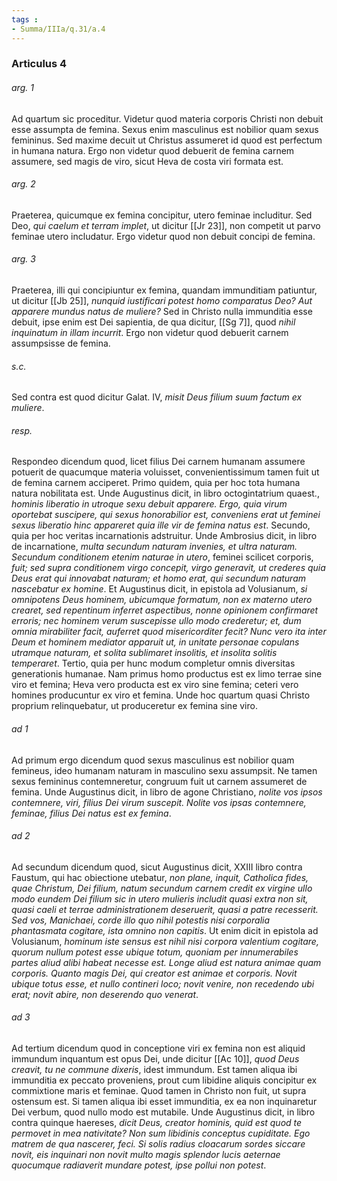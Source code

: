 ```yaml
---
tags : 
- Summa/IIIa/q.31/a.4
---
```


### Articulus 4

###### arg. 1
Ad quartum sic proceditur. Videtur quod materia corporis Christi non debuit esse assumpta de femina. Sexus enim masculinus est nobilior quam sexus femininus. Sed maxime decuit ut Christus assumeret id quod est perfectum in humana natura. Ergo non videtur quod debuerit de femina carnem assumere, sed magis de viro, sicut Heva de costa viri formata est.

###### arg. 2
Praeterea, quicumque ex femina concipitur, utero feminae includitur. Sed Deo, *qui caelum et terram implet*, ut dicitur [[Jr 23]], non competit ut parvo feminae utero includatur. Ergo videtur quod non debuit concipi de femina.

###### arg. 3
Praeterea, illi qui concipiuntur ex femina, quandam immunditiam patiuntur, ut dicitur [[Jb 25]], *nunquid iustificari potest homo comparatus Deo? Aut apparere mundus natus de muliere?* Sed in Christo nulla immunditia esse debuit, ipse enim est Dei sapientia, de qua dicitur, [[Sg 7]], quod *nihil inquinatum in illam incurrit*. Ergo non videtur quod debuerit carnem assumpsisse de femina.

###### s.c.
Sed contra est quod dicitur Galat. IV, *misit Deus filium suum factum ex muliere*.

###### resp.
Respondeo dicendum quod, licet filius Dei carnem humanam assumere potuerit de quacumque materia voluisset, convenientissimum tamen fuit ut de femina carnem acciperet. Primo quidem, quia per hoc tota humana natura nobilitata est. Unde Augustinus dicit, in libro octogintatrium quaest., *hominis liberatio in utroque sexu debuit apparere. Ergo, quia virum oportebat suscipere, qui sexus honorabilior est, conveniens erat ut feminei sexus liberatio hinc appareret quia ille vir de femina natus est*. Secundo, quia per hoc veritas incarnationis adstruitur. Unde Ambrosius dicit, in libro de incarnatione, *multa secundum naturam invenies, et ultra naturam. Secundum conditionem etenim naturae in utero*, feminei scilicet corporis, *fuit; sed supra conditionem virgo concepit, virgo generavit, ut crederes quia Deus erat qui innovabat naturam; et homo erat, qui secundum naturam nascebatur ex homine*. Et Augustinus dicit, in epistola ad Volusianum, *si omnipotens Deus hominem, ubicumque formatum, non ex materno utero crearet, sed repentinum inferret aspectibus, nonne opinionem confirmaret erroris; nec hominem verum suscepisse ullo modo crederetur; et, dum omnia mirabiliter facit, auferret quod misericorditer fecit? Nunc vero ita inter Deum et hominem mediator apparuit ut, in unitate personae copulans utramque naturam, et solita sublimaret insolitis, et insolita solitis temperaret*. Tertio, quia per hunc modum completur omnis diversitas generationis humanae. Nam primus homo productus est ex limo terrae sine viro et femina; Heva vero producta est ex viro sine femina; ceteri vero homines producuntur ex viro et femina. Unde hoc quartum quasi Christo proprium relinquebatur, ut produceretur ex femina sine viro.

###### ad 1
Ad primum ergo dicendum quod sexus masculinus est nobilior quam femineus, ideo humanam naturam in masculino sexu assumpsit. Ne tamen sexus femininus contemneretur, congruum fuit ut carnem assumeret de femina. Unde Augustinus dicit, in libro de agone Christiano, *nolite vos ipsos contemnere, viri, filius Dei virum suscepit. Nolite vos ipsas contemnere, feminae, filius Dei natus est ex femina*.

###### ad 2
Ad secundum dicendum quod, sicut Augustinus dicit, XXIII libro contra Faustum, qui hac obiectione utebatur, *non plane, inquit, Catholica fides, quae Christum, Dei filium, natum secundum carnem credit ex virgine ullo modo eundem Dei filium sic in utero mulieris includit quasi extra non sit, quasi caeli et terrae administrationem deseruerit, quasi a patre recesserit. Sed vos, Manichaei, corde illo quo nihil potestis nisi corporalia phantasmata cogitare, ista omnino non capitis*. Ut enim dicit in epistola ad Volusianum, *hominum iste sensus est nihil nisi corpora valentium cogitare, quorum nullum potest esse ubique totum, quoniam per innumerabiles partes aliud alibi habeat necesse est. Longe aliud est natura animae quam corporis. Quanto magis Dei, qui creator est animae et corporis. Novit ubique totus esse, et nullo contineri loco; novit venire, non recedendo ubi erat; novit abire, non deserendo quo venerat*.

###### ad 3
Ad tertium dicendum quod in conceptione viri ex femina non est aliquid immundum inquantum est opus Dei, unde dicitur [[Ac 10]], *quod Deus creavit, tu ne commune dixeris*, idest immundum. Est tamen aliqua ibi immunditia ex peccato proveniens, prout cum libidine aliquis concipitur ex commixtione maris et feminae. Quod tamen in Christo non fuit, ut supra ostensum est. Si tamen aliqua ibi esset immunditia, ex ea non inquinaretur Dei verbum, quod nullo modo est mutabile. Unde Augustinus dicit, in libro contra quinque haereses, *dicit Deus, creator hominis, quid est quod te permovet in mea nativitate? Non sum libidinis conceptus cupiditate. Ego matrem de qua nascerer, feci. Si solis radius cloacarum sordes siccare novit, eis inquinari non novit multo magis splendor lucis aeternae quocumque radiaverit mundare potest, ipse pollui non potest*.

